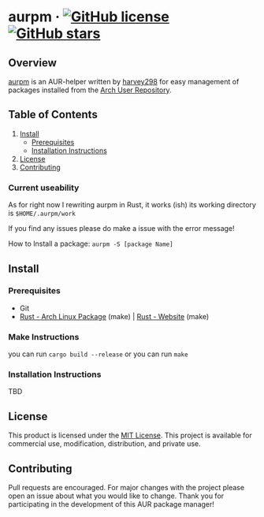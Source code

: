 # aurpm &middot; [![GitHub license](https://img.shields.io/github/license/harvey298/aurpm.svg)](https://github.com/harvey298/aurpm/blob/master/LICENSE) [![GitHub stars](https://img.shields.io/github/stars/harvey298/aurpm.svg)](https://github.com/harvey298/aurpm/stargazers)

## Overview

[aurpm](https://github.com/harvey298/aurpm/) is an AUR-helper written by [harvey298](https://www.github.com/harvey298/) for easy management of packages installed from the [Arch User Repository](https://aur.archlinux.org/).

## Table of Contents

1. [Install](#install)
   - [Prerequisites](#prerequisites)
   - [Installation Instructions](#installation-instructions)
2. [License](#license)
3. [Contributing](#contributing)

### Current useability
As for right now I rewriting aurpm in Rust, it works (ish)
its working directory is `$HOME/.aurpm/work`

If you find any issues please do make a issue with the error message!

How to Install a package:
`aurpm -S [package Name]`

## Install

### Prerequisites

 - Git
 - [Rust - Arch Linux Package](https://archlinux.org/packages/?name=rust) (make) | [Rust - Website](https://www.rust-lang.org/) (make)

### Make Instructions

you can run `cargo build --release` or you can run `make`

### Installation Instructions

TBD

## License

This product is licensed under the [MIT License](https://github.com/harvey298/aurpm/blob/main/LICENSE). This project is available for commercial use, modification, distribution, and private use.

## Contributing

Pull requests are encouraged. For major changes with the project please open an issue about what you would like to change. Thank you for participating in the development of this AUR package manager!